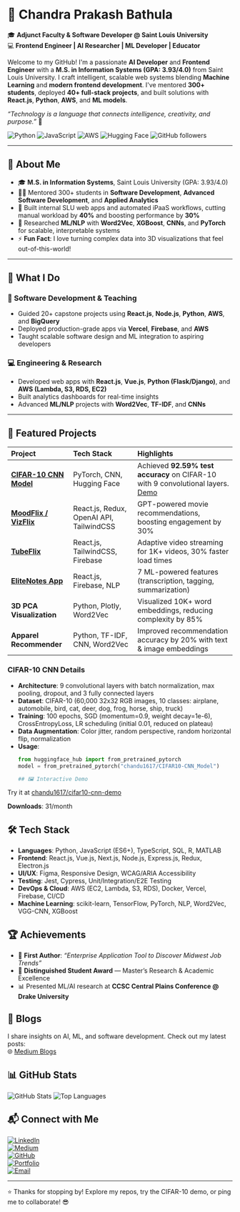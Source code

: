 # 🌌 Chandra Prakash Bathula

🎓 **Adjunct Faculty & Software Developer @ Saint Louis University**  
💻 **Frontend Engineer | AI Researcher | ML Developer | Educator**

Welcome to my GitHub! I'm a passionate **AI Developer** and **Frontend Engineer** with a **M.S. in Information Systems (GPA: 3.93/4.0)** from Saint Louis University. I craft intelligent, scalable web systems blending **Machine Learning** and **modern frontend development**. I've mentored **300+ students**, deployed **40+ full-stack projects**, and built solutions with **React.js**, **Python**, **AWS**, and **ML models**.

*“Technology is a language that connects intelligence, creativity, and purpose.”* 🌠

![Python](https://img.shields.io/badge/-Python-3776AB?logo=python&logoColor=white)
![JavaScript](https://img.shields.io/badge/-JavaScript-F7DF1E?logo=javascript&logoColor=black)
![AWS](https://img.shields.io/badge/-AWS-232F3E?logo=amazonaws&logoColor=white)
![Hugging Face](https://img.shields.io/badge/-Hugging%20Face-F9AB00?logo=huggingface&logoColor=white)
![GitHub followers](https://img.shields.io/github/followers/ChandraPrakash-Bathula?style=social)

---

## 🧠 About Me

- 🎓 **M.S. in Information Systems**, Saint Louis University (GPA: 3.93/4.0)
- 🧑‍🏫 Mentored 300+ students in **Software Development**, **Advanced Software Development**, and **Applied Analytics**
- 🚀 Built internal SLU web apps and automated iPaaS workflows, cutting manual workload by **40%** and boosting performance by **30%**
- 🧠 Researched **ML/NLP** with **Word2Vec**, **XGBoost**, **CNNs**, and **PyTorch** for scalable, interpretable systems
- ⚡ **Fun Fact**: I love turning complex data into 3D visualizations that feel out-of-this-world!

---

## 🚀 What I Do

### 🧩 Software Development & Teaching
- Guided 20+ capstone projects using **React.js**, **Node.js**, **Python**, **AWS**, and **BigQuery**
- Deployed production-grade apps via **Vercel**, **Firebase**, and **AWS**
- Taught scalable software design and ML integration to aspiring developers

### 💻 Engineering & Research
- Developed web apps with **React.js**, **Vue.js**, **Python (Flask/Django)**, and **AWS (Lambda, S3, RDS, EC2)**
- Built analytics dashboards for real-time insights
- Advanced **ML/NLP** projects with **Word2Vec**, **TF-IDF**, and **CNNs**

---

## 🧩 Featured Projects

| Project | Tech Stack | Highlights |
|:--------|:-----------|:-----------|
| [**CIFAR-10 CNN Model**](https://huggingface.co/chandu1617/CIFAR10-CNN_Model) | PyTorch, CNN, Hugging Face | Achieved **92.59% test accuracy** on CIFAR-10 with 9 convolutional layers. [Demo](https://huggingface.co/spaces/chandu1617/cifar10-cnn-demo) |
| [**MoodFlix / VizFlix**](https://viz-flix-gpt.vercel.app/) | React.js, Redux, OpenAI API, TailwindCSS | GPT-powered movie recommendations, boosting engagement by 30% |
| [**TubeFlix**](https://utubeflix-79845.web.app/) | React.js, TailwindCSS, Firebase | Adaptive video streaming for 1K+ videos, 30% faster load times |
| [**EliteNotes App**](https://elite-notes-poc.vercel.app/) | React.js, Firebase, NLP | 7 ML-powered features (transcription, tagging, summarization) |
| **3D PCA Visualization** | Python, Plotly, Word2Vec | Visualized 10K+ word embeddings, reducing complexity by 85% |
| **Apparel Recommender** | Python, TF-IDF, CNN, Word2Vec | Improved recommendation accuracy by 20% with text & image embeddings |

### CIFAR-10 CNN Details
- **Architecture**: 9 convolutional layers with batch normalization, max pooling, dropout, and 3 fully connected layers
- **Dataset**: CIFAR-10 (60,000 32x32 RGB images, 10 classes: airplane, automobile, bird, cat, deer, dog, frog, horse, ship, truck)
- **Training**: 100 epochs, SGD (momentum=0.9, weight decay=1e-6), CrossEntropyLoss, LR scheduling (initial 0.01, reduced on plateau)
- **Data Augmentation**: Color jitter, random perspective, random horizontal flip, normalization
- **Usage**:
  ```python
  from huggingface_hub import from_pretrained_pytorch
  model = from_pretrained_pytorch("chandu1617/CIFAR10-CNN_Model")

  ## 🖼️ Interactive Demo

Try it at [chandu1617/cifar10-cnn-demo](https://huggingface.co/spaces/chandu1617/cifar10-cnn-demo)

**Downloads**: 31/month

## 🛠️ Tech Stack

- **Languages**: Python, JavaScript (ES6+), TypeScript, SQL, R, MATLAB
- **Frontend**: React.js, Vue.js, Next.js, Node.js, Express.js, Redux, Electron.js
- **UI/UX**: Figma, Responsive Design, WCAG/ARIA Accessibility
- **Testing**: Jest, Cypress, Unit/Integration/E2E Testing
- **DevOps & Cloud**: AWS (EC2, Lambda, S3, RDS), Docker, Vercel, Firebase, CI/CD
- **Machine Learning**: scikit-learn, TensorFlow, PyTorch, NLP, Word2Vec, VGG-CNN, XGBoost

## 🏆 Achievements

- 🧾 **First Author**: *“Enterprise Application Tool to Discover Midwest Job Trends”*
- 🥇 **Distinguished Student Award** — Master’s Research & Academic Excellence
- 📊 Presented ML/AI research at **CCSC Central Plains Conference @ Drake University**

## 📝 Blogs

I share insights on AI, ML, and software development. Check out my latest posts:  
🌐 [Medium Blogs](https://medium.com/@ChandraPrakash-Bathula)

## 📊 GitHub Stats

![GitHub Stats](https://github-readme-stats.vercel.app/api?username=ChandraPrakash-Bathula&show_icons=true&theme=radical)
![Top Languages](https://github-readme-stats.vercel.app/api/top-langs/?username=ChandraPrakash-Bathula&layout=compact&theme=radical)

## 📬 Connect with Me

[<img src="https://img.shields.io/badge/LinkedIn-0077B5?logo=linkedin&logoColor=white" alt="LinkedIn">](https://www.linkedin.com/in/chandra-prakash-bathula)  
[<img src="https://img.shields.io/badge/Medium-12100E?logo=medium&logoColor=white" alt="Medium">](https://medium.com/@ChandraPrakash-Bathula)  
[<img src="https://img.shields.io/badge/GitHub-181717?logo=github&logoColor=white" alt="GitHub">](https://github.com/ChandraPrakash-Bathula)  
[<img src="https://img.shields.io/badge/Portfolio-FF5733?logo=firefox&logoColor=white" alt="Portfolio">](https://portfolio-chandra-prakash-bathulas-projects.vercel.app)  
[<img src="https://img.shields.io/badge/Email-D14836?logo=gmail&logoColor=white" alt="Email">](mailto:chandu.bathula16@gmail.com)

---

⭐️ Thanks for stopping by! Explore my repos, try the CIFAR-10 demo, or ping me to collaborate! 😎
